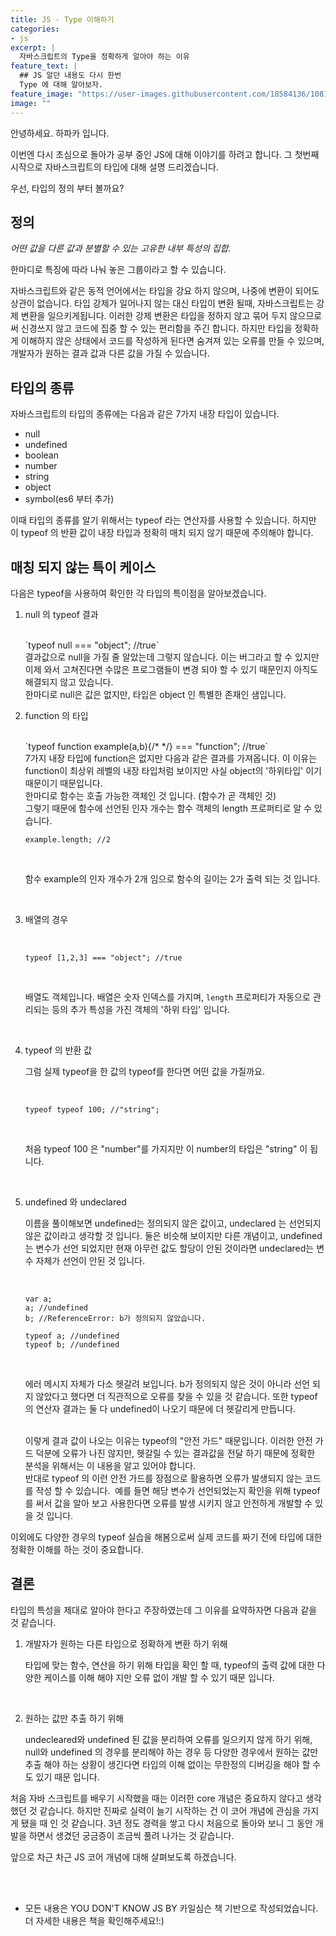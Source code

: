 ```yaml
---
title: JS - Type 이해하기
categories:
- js
excerpt: |
  자바스크립트의 Type을 정확하게 알아야 하는 이유
feature_text: |
  ## JS 알던 내용도 다시 한번
  Type 에 대해 알아보자.
feature_image: "https://user-images.githubusercontent.com/18584136/108192818-13e88b80-7158-11eb-8e83-ba27f58866c0.jpg"
image: ""
---
```


안녕하세요. 하파카 입니다.

이번엔 다시 초심으로 돌아가 공부 중인 JS에 대해 이야기를 하려고 합니다. 그 첫번째 시작으로 자바스크립트의 타입에 대해 설명 드리겠습니다.

우선, 타입의 정의 부터 볼까요?

## 정의

*어떤 값을 다른 값과 분별할 수 있는 고유한 내부 특성의 집합.*

한마디로 특징에 따라 나눠 놓은 그룹이라고 할 수 있습니다.

자바스크립트와 같은 동적 언어에서는 타입을 강요 하지 않으며, 나중에 변환이 되어도 상관이 없습니다. 타입 강제가 일어나지 않는 대신 타입이 변환 될때, 자바스크립트는 강제 변환을 일으키게됩니다. 이러한 강제 변환은 타입을 정하지 않고 묶어 두지 않으므로써 신경쓰지 않고 코드에 집중 할 수 있는 편리함을 주긴 합니다. 하지만 타입을 정확하게 이해하지 않은 상태에서 코드를 작성하게 된다면 숨겨져 있는 오류를 만들 수 있으며, 개발자가 원하는 결과 값과 다른 값을 가질 수 있습니다.

## 타입의 종류

자바스크립트의 타입의 종류에는 다음과 같은 7가지 내장 타입이 있습니다. 

- null
- undefined
- boolean
- number
- string
- object
- symbol(es6 부터 추가)

이때 타입의 종류를 알기 위해서는 typeof 라는 연산자를 사용할 수  있습니다. 하지만 이 typeof 의 반환 값이 내장 타입과 정확히 매치 되지 않기 때문에 주의해야 합니다.

## 매칭 되지 않는 특이 케이스

다음은 typeof을 사용하여 확인한 각 타입의 특이점을 알아보겠습니다.

1. null 의 typeof 결과
   
   <br>
    `typeof null === "object"; //true`

    <br>
    결과값으로 null을 가질 줄 알았는데 그렇지 않습니다. 이는 버그라고 할 수 있지만 이제 와서 고쳐진다면 수많은 프로그램들이 변경 되야 할 수 있기 때문인지 아직도 해결되지 않고 있습니다.
    
    <br>
    한마디로 null은 값은 없지만, 타입은 object 인 특별한 존재인 샘입니다.

    <br>

2. function 의 타입
   
    <br>
    `typeof function example(a,b){/* */} === "function"; //true` 
    
    <br>
    7가지 내장 타입에 function은 없지만 다음과 같은 결과를 가져옵니다. 이 이유는 function이 최상위 레벨의 내장 타입처럼 보이지만 사실 object의 '하위타입' 이기 때문이기 때문입니다.  

    <br>
    한마디로 함수는 호출 가능한 객체인 것 입니다. (함수가 곧 객체인 것)

    <br>
    그렇기 때문에 함수에 선언된 인자 개수는 함수 객체의 length 프로퍼티로 알 수 있습니다. 

    <br>

    `example.length; //2`

    <br>

    함수 example의 인자 개수가 2개 임으로 함수의 길이는 2가 출력 되는 것 입니다. 

    <br>

3. 배열의 경우
   
    <br>

    `typeof [1,2,3] === "object"; //true `

    <br>

    배열도 객체입니다. 배열은 숫자 인덱스를 가지며, `length` 프로퍼티가 자동으로 관리되는 등의 추가 특성을 가진 객체의 '하위 타입' 입니다.

    <br>

4. typeof 의 반환 값
   
    그럼 실제 typeof을 한 값의 typeof를 한다면 어떤 값을 가질까요.

    <br>

    `typeof typeof 100; //"string";`

    <br>

    처음 typeof 100 은 "number"를 가지지만 이 number의 타입은 "string" 이 됩니다.
   
    <br>

5. undefined 와 undeclared
   
    이름을 풀이해보면 undefined는 정의되지 않은 값이고, undeclared 는 선언되지 않은 값이라고 생각할 것 입니다. 둘은 비슷해 보이지만 다른 개념이고, undefined는 변수가 선언 되었지만 현재 아무런 값도 할당이 안된 것이라면 undeclared는 변수 자체가 선언이 안된 것 입니다. 

    <br>

    ```
    var a;
    a; //undefined
    b; //ReferenceError: b가 정의되지 않았습니다.

    typeof a; //undefined 
    typeof b; //undefined
    ```

    <br>

    에러 메시지 자체가 다소 헷갈려 보입니다. b가 정의되지 않은 것이 아니라 선언 되지 않았다고 했다면 더 직관적으로 오류를 찾을 수 있을 것 같습니다. 또한 typeof의 연산자 결과는 둘 다 undefined이 나오기 때문에 더 헷갈리게 만듭니다. 

    <br>
    이렇게 결과 값이 나오는 이유는 typeof의 "안전 가드" 때문입니다. 이러한 안전 가드 덕분에 오류가 나진 않지만, 헷갈릴 수 있는 결과값을 전달 하기 때문에 정확한 분석을 위해서는 이 내용을 알고 있어야 합니다. 

    <br>
    반대로 typeof 의 이런 안전 가드를 장점으로 활용하면 오류가 발생되지 않는 코드를 작성 할 수 있습니다.  예를 들면 해당 변수가 선언되었는지 확인을 위해 typeof를 써서 값을 알아 보고 사용한다면 오류를 발생 시키지 않고 안전하게 개발할 수 있을 것 입니다.

    <br>

이외에도 다양한 경우의 typeof 실습을 해봄으로써 실제 코드를 짜기 전에 타입에 대한 정확한 이해를 하는 것이 중요합니다. 

## 결론

타입의 특성을 제대로 알아야 한다고 주장하였는데 그 이유를 요약하자면 다음과 같을 것 같습니다.

1. 개발자가 원하는 다른 타입으로 정확하게 변환 하기 위해 
   
	타입에 맞는 함수, 연산을 하기 위해 타입을 확인 할 때, typeof의 출력 값에 대한 다양한 케이스를 이해 해야 지만 오류 없이 개발 할 수 있기 때문 입니다.
    
    <br>
2. 원하는 값만 추출 하기 위해
   
	undecleared와 undefined 된 값을 분리하여 오류를 일으키지 않게 하기 위해, null와 undefined 의 경우를 분리해야 하는 경우 등 다양한 경우에서 원하는 값만 추출 해야 하는 상황이 생긴다면 타입의 이해 없이는 무한정의 디버깅을 해야 할 수도 있기 때문 입니다.
	
	
처음 자바 스크립트를 배우기 시작했을 때는 이러한 core 개념은 중요하지 않다고 생각했던 것 같습니다. 하지만 진짜로 실력이 늘기 시작하는 건 이 코어 개념에 관심을 가지게 됐을 때 인 것 같습니다. 3년 정도 경력을 쌓고 다시 처음으로 돌아와 보니 그 동안 개발을 하면서 생겼던 궁금증이 조금씩 풀려 나가는 것 같습니다. 

앞으로 차근 차근 JS 코어 개념에 대해 살펴보도록 하겠습니다. 


<br>
    
<br>
    

* 모든 내용은 YOU DON'T KNOW JS BY 카일심슨 책 기반으로 작성되었습니다. 더 자세한 내용은 책을 확인해주세요!:) 


<br>
    